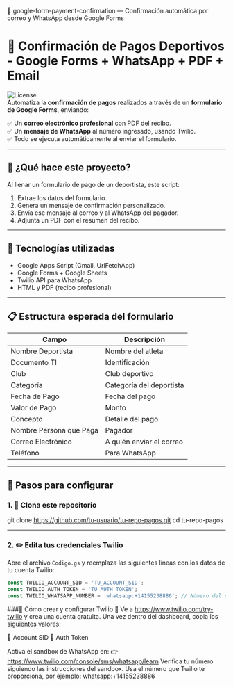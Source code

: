 📘 google-form-payment-confirmation — Confirmación automática por correo y WhatsApp desde Google Forms
# 📄 Confirmación de Pagos Deportivos - Google Forms + WhatsApp + PDF + Email

![License](https://img.shields.io/badge/license-MIT-blue.svg)  
Automatiza la **confirmación de pagos** realizados a través de un **formulario de Google Forms**, enviando:

✅ Un **correo electrónico profesional** con PDF del recibo.  
✅ Un **mensaje de WhatsApp** al número ingresado, usando Twilio.  
✅ Todo se ejecuta automáticamente al enviar el formulario.  

---

## 🚀 ¿Qué hace este proyecto?

Al llenar un formulario de pago de un deportista, este script:

1. Extrae los datos del formulario.
2. Genera un mensaje de confirmación personalizado.
3. Envía ese mensaje al correo y al WhatsApp del pagador.
4. Adjunta un PDF con el resumen del recibo.

---

## 🧩 Tecnologías utilizadas

- Google Apps Script (Gmail, UrlFetchApp)
- Google Forms + Google Sheets
- Twilio API para WhatsApp
- HTML y PDF (recibo profesional)

---

## 📋 Estructura esperada del formulario

| Campo | Descripción |
|-------|-------------|
| Nombre Deportista | Nombre del atleta |
| Documento TI | Identificación |
| Club | Club deportivo |
| Categoría | Categoría del deportista |
| Fecha de Pago | Fecha del pago |
| Valor de Pago | Monto |
| Concepto | Detalle del pago |
| Nombre Persona que Paga | Pagador |
| Correo Electrónico | A quién enviar el correo |
| Teléfono | Para WhatsApp |

---

## 🔧 Pasos para configurar

### 1. 🔁 Clona este repositorio


git clone https://github.com/tu-usuario/tu-repo-pagos.git
cd tu-repo-pagos

---

### 2. ✏️ Edita tus credenciales Twilio

Abre el archivo `Codigo.gs` y reemplaza las siguientes líneas con los datos de tu cuenta Twilio:

```javascript
const TWILIO_ACCOUNT_SID = 'TU_ACCOUNT_SID';
const TWILIO_AUTH_TOKEN = 'TU_AUTH_TOKEN';
const TWILIO_WHATSAPP_NUMBER = 'whatsapp:+14155238886'; // Número del sandbox de Twilio
``` 

###📲 Cómo crear y configurar Twilio
🧪 Ve a https://www.twilio.com/try-twilio y crea una cuenta gratuita.
Una vez dentro del dashboard, copia los siguientes valores:

🔑 Account SID
🧬 Auth Token

Activa el sandbox de WhatsApp en:
👉 https://www.twilio.com/console/sms/whatsapp/learn
Verifica tu número siguiendo las instrucciones del sandbox.
Usa el número que Twilio te proporciona, por ejemplo: whatsapp:+14155238886
